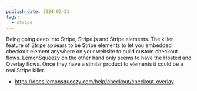 ```yaml
---
publish_date: 2024-03-21
tags:
  - stripe
---
```

Being going deep into Stripe, Stripe.js and Stripe elements. The killer feature of Stripe appears to be Stripe elements to let you embedded checkout element anywhere on your website to build custom checkout flows. LemonSqueezy on the other hand only seems to have the Hosted and Overlay flows. Once they have a similar product to elements it could be a real Stripe killer.

- https://docs.lemonsqueezy.com/help/checkout/checkout-overlay